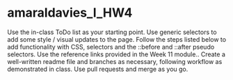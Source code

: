 # amaraldavies_l_HW4

Use the in-class ToDo list as your starting point. Use generic selectors to add some style /
visual updates to the page.
Follow the steps listed below to add functionality with CSS, selectors and the ::before and
::after pseudo selectors. Use the reference links provided in the Week 11 module..
Create a well-written readme file and branches as necessary, following workflow as
demonstrated in class. Use pull requests and merge as you go.
